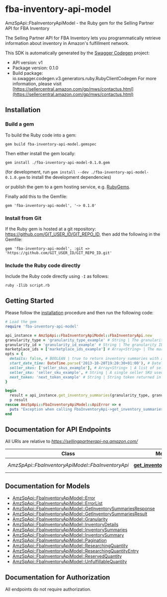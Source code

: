 # fba-inventory-api-model

AmzSpApi::FbaInventoryApiModel - the Ruby gem for the Selling Partner API for FBA Inventory

The Selling Partner API for FBA Inventory lets you programmatically retrieve information about inventory in Amazon's fulfillment network.

This SDK is automatically generated by the [Swagger Codegen](https://github.com/swagger-api/swagger-codegen) project:

- API version: v1
- Package version: 0.1.0
- Build package: io.swagger.codegen.v3.generators.ruby.RubyClientCodegen
For more information, please visit [https://sellercentral.amazon.com/gp/mws/contactus.html](https://sellercentral.amazon.com/gp/mws/contactus.html)

## Installation

### Build a gem

To build the Ruby code into a gem:

```shell
gem build fba-inventory-api-model.gemspec
```

Then either install the gem locally:

```shell
gem install ./fba-inventory-api-model-0.1.0.gem
```
(for development, run `gem install --dev ./fba-inventory-api-model-0.1.0.gem` to install the development dependencies)

or publish the gem to a gem hosting service, e.g. [RubyGems](https://rubygems.org/).

Finally add this to the Gemfile:

    gem 'fba-inventory-api-model', '~> 0.1.0'

### Install from Git

If the Ruby gem is hosted at a git repository: https://github.com/GIT_USER_ID/GIT_REPO_ID, then add the following in the Gemfile:

    gem 'fba-inventory-api-model', :git => 'https://github.com/GIT_USER_ID/GIT_REPO_ID.git'

### Include the Ruby code directly

Include the Ruby code directly using `-I` as follows:

```shell
ruby -Ilib script.rb
```

## Getting Started

Please follow the [installation](#installation) procedure and then run the following code:
```ruby
# Load the gem
require 'fba-inventory-api-model'

api_instance = AmzSpApi::FbaInventoryApiModel::FbaInventoryApi.new
granularity_type = 'granularity_type_example' # String | The granularity type for the inventory aggregation level.
granularity_id = 'granularity_id_example' # String | The granularity ID for the inventory aggregation level.
marketplace_ids = ['marketplace_ids_example'] # Array<String> | The marketplace ID for the marketplace for which to return inventory summaries.
opts = { 
  details: false, # BOOLEAN | true to return inventory summaries with additional summarized inventory details and quantities. Otherwise, returns inventory summaries only (default value).
  start_date_time: DateTime.parse('2013-10-20T19:20:30+01:00'), # DateTime | A start date and time in ISO8601 format. If specified, all inventory summaries that have changed since then are returned. You must specify a date and time that is no earlier than 18 months prior to the date and time when you call the API. Note: Changes in inboundWorkingQuantity, inboundShippedQuantity and inboundReceivingQuantity are not detected.
  seller_skus: ['seller_skus_example'], # Array<String> | A list of seller SKUs for which to return inventory summaries. You may specify up to 50 SKUs.
  seller_sku: 'seller_sku_example', # String | A single seller SKU used for querying the specified seller SKU inventory summaries.
  next_token: 'next_token_example' # String | String token returned in the response of your previous request. The string token will expire 30 seconds after being created.
}

begin
  result = api_instance.get_inventory_summaries(granularity_type, granularity_id, marketplace_ids, opts)
  p result
rescue AmzSpApi::FbaInventoryApiModel::ApiError => e
  puts "Exception when calling FbaInventoryApi->get_inventory_summaries: #{e}"
end
```

## Documentation for API Endpoints

All URIs are relative to *https://sellingpartnerapi-na.amazon.com/*

Class | Method | HTTP request | Description
------------ | ------------- | ------------- | -------------
*AmzSpApi::FbaInventoryApiModel::FbaInventoryApi* | [**get_inventory_summaries**](docs/FbaInventoryApi.md#get_inventory_summaries) | **GET** /fba/inventory/v1/summaries | 

## Documentation for Models

 - [AmzSpApi::FbaInventoryApiModel::Error](docs/Error.md)
 - [AmzSpApi::FbaInventoryApiModel::ErrorList](docs/ErrorList.md)
 - [AmzSpApi::FbaInventoryApiModel::GetInventorySummariesResponse](docs/GetInventorySummariesResponse.md)
 - [AmzSpApi::FbaInventoryApiModel::GetInventorySummariesResult](docs/GetInventorySummariesResult.md)
 - [AmzSpApi::FbaInventoryApiModel::Granularity](docs/Granularity.md)
 - [AmzSpApi::FbaInventoryApiModel::InventoryDetails](docs/InventoryDetails.md)
 - [AmzSpApi::FbaInventoryApiModel::InventorySummaries](docs/InventorySummaries.md)
 - [AmzSpApi::FbaInventoryApiModel::InventorySummary](docs/InventorySummary.md)
 - [AmzSpApi::FbaInventoryApiModel::Pagination](docs/Pagination.md)
 - [AmzSpApi::FbaInventoryApiModel::ResearchingQuantity](docs/ResearchingQuantity.md)
 - [AmzSpApi::FbaInventoryApiModel::ResearchingQuantityEntry](docs/ResearchingQuantityEntry.md)
 - [AmzSpApi::FbaInventoryApiModel::ReservedQuantity](docs/ReservedQuantity.md)
 - [AmzSpApi::FbaInventoryApiModel::UnfulfillableQuantity](docs/UnfulfillableQuantity.md)

## Documentation for Authorization

 All endpoints do not require authorization.

